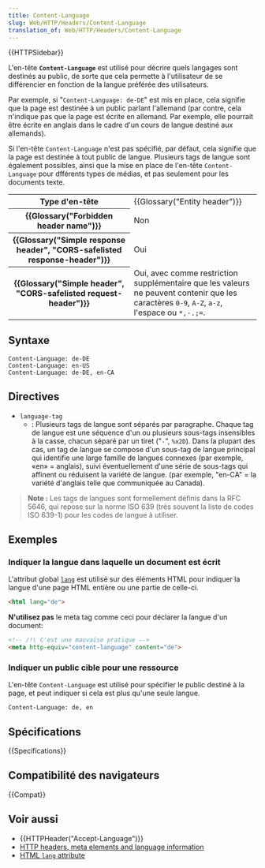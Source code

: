 ```yaml
---
title: Content-Language
slug: Web/HTTP/Headers/Content-Language
translation_of: Web/HTTP/Headers/Content-Language
---
```


{{HTTPSidebar}}

L'en-tête **`Content-Language`** est utilisé pour décrire quels langages sont destinés au public, de sorte que cela permette à l'utilisateur de se différencier en fonction de la langue préférée des utilisateurs.

Par exemple, si "`Content-Language: de-DE`" est mis en place, cela signifie que la page est destinée à un public parlant l'allemand (par contre, cela n'indique pas que la page est écrite en allemand. Par exemple, elle pourrait être écrite en anglais dans le cadre d'un cours de langue destiné aux allemands).

Si l'en-tête `Content-Language` n'est pas spécifié, par défaut, cela signifie que la page est destinée à tout public de langue. Plusieurs tags de langue sont également possibles, ainsi que la mise en place de l'en-tête `Content-Language` pour dfférents types de médias, et pas seulement pour les documents texte.

<table class="properties">
  <tbody>
    <tr>
      <th scope="row">Type d'en-tête</th>
      <td>{{Glossary("Entity header")}}</td>
    </tr>
    <tr>
      <th scope="row">{{Glossary("Forbidden header name")}}</th>
      <td>Non</td>
    </tr>
    <tr>
      <th scope="row">
        {{Glossary("Simple response header", "CORS-safelisted response-header")}}
      </th>
      <td>Oui</td>
    </tr>
    <tr>
      <th scope="row">
        {{Glossary("Simple header", "CORS-safelisted request-header")}}
      </th>
      <td>
        Oui, avec comme restriction supplémentaire que les valeurs ne peuvent
        contenir que les
        caractères <code>0-9</code>, <code>A-Z</code>, <code>a-z</code>,
        l'espace ou <code>*,-.;=</code>.
      </td>
    </tr>
  </tbody>
</table>

## Syntaxe

```
Content-Language: de-DE
Content-Language: en-US
Content-Language: de-DE, en-CA
```

## Directives

- `language-tag`
  - : Plusieurs tags de langue sont séparés par paragraphe. Chaque tag de langue est une séquence d'un ou plusieurs sous-tags insensibles à la casse, chacun séparé par un tiret ("`-`", `%x2D`). Dans la plupart des cas, un tag de langue se compose d'un sous-tag de langue principal qui identifie une large famille de langues connexes (par exemple, «en» = anglais), suivi éventuellement d'une série de sous-tags qui affinent ou réduisent la variété de langue. (par exemple, "en-CA" = la variété d'anglais telle que communiquée au Canada).

> **Note :** Les tags de langues sont formellement définis dans la RFC 5646, qui repose sur la norme ISO 639 (très souvent la liste de codes ISO 639-1) pour les codes de langue à utiliser.

## Exemples

### Indiquer la langue dans laquelle un document est écrit

L'attribut global [`lang`](/fr/docs/Web/HTML/Global_attributes/lang) est utilisé sur des éléments HTML pour indiquer la langue d'une page HTML entière ou une partie de celle-ci.

```html
<html lang="de">
```

**N'utilisez pas** le meta tag comme ceci pour déclarer la langue d'un document:

```html example-bad
<!-- /!\ C'est une mauvaise pratique -->
<meta http-equiv="content-language" content="de">
```

### Indiquer un public cible pour une ressource

L'en-tête `Content-Language` est utilisé pour spécifier le public destiné à la page, et peut indiquer si cela est plus qu'une seule langue.

```
Content-Language: de, en
```

## Spécifications

{{Specifications}}

## Compatibilité des navigateurs

{{Compat}}

## Voir aussi

- {{HTTPHeader("Accept-Language")}}
- [HTTP headers, meta elements and language information](https://www.w3.org/International/questions/qa-http-and-lang.en)
- [HTML `lang` attribute](/fr/docs/Web/HTML/Global_attributes/lang)
